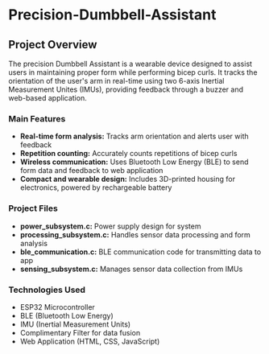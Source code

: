 # Precision-Dumbbell-Assistant

## Project Overview

The precision Dumbbell Assistant is a wearable device designed to assist users in maintaining proper form while performing bicep curls. It tracks the orientation of the user's arm in real-time using two 6-axis Inertial Measurement Unites (IMUs), providing feedback through a buzzer and web-based application.

### Main Features
- **Real-time form analysis:** Tracks arm orientation and alerts user with feedback
- **Repetition counting:** Accurately counts repetitions of bicep curls
- **Wireless communication:** Uses Bluetooth Low Energy (BLE) to send form data and feedback to web application
- **Compact and wearable design:** Includes 3D-printed housing for electronics, powered by rechargeable battery

### Project Files
- **power_subsystem.c:** Power supply design for system
- **processing_subsystem.c:** Handles sensor data processing and form analysis
- **ble_communication.c:** BLE communication code for transmitting data to app
- **sensing_subsystem.c:** Manages sensor data collection from IMUs

### Technologies Used
- ESP32 Microcontroller
- BLE (Bluetooth Low Energy)
- IMU (Inertial Measurement Units)
- Complimentary Filter for data fusion
- Web Application (HTML, CSS, JavaScript)
